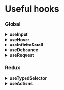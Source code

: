 # Useful hooks


### Global
<details>
<summary><b>useInput</b></summary>
<div>
  <p>

    import { ChangeEvent, useState } from 'react'

    interface UseInputOutput {
        value: any
        onChange: (e: ChangeEvent<HTMLInputElement>) => void
    }
    
    export const useInput = (initialValue: any): useInputOutput => {

        const [value, setValue] = useState(initialValue)

        const onChange = (e: ChangeEvent<HTMLInputElement>) => setValue(e.target.value)

        return { value, onChange }
    }
    
  </p>
</div>
</details>

<details>
<summary><b>useHover</b></summary>
<div>
  <p>

    import { useEffect, useState } from "react"

    export const useHover = (ref): boolean => {

        const [isHovering, setHovering] = useState(false)

        const on = () => setHovering(true)
        const off = () => setHovering(false)

        useEffect(() => {
            if (!ref.current) {
                return;
            }
            const node = ref.current
    
            node.addEventListener('mouseenter', on)
            node.addEventListener('mousemove', on)
            node.addEventListener('mouseleave', off)
    
            return () => {
                node.removeEventListener('mouseenter', on)
                node.removeEventListener('mousemove', on)
                node.removeEventListener('mouseleave', off)
            }

        }, [])

        return isHovering
    }
  </p>
</div>
</details>

<details>
<summary><b>useInfiniteScroll</b></summary>
<div>

  <p>

    import { useEffect, useRef, useState } from 'react'


    export const useInfiniteScroll = <RefType extends HTMLDivElement>(callback: () => void, trigger: any) => {

        const [canScroll, setCanScroll] = useState(true)
        const containerRef = useRef<RefType>()
    
        useEffect(() => {
            const container = containerRef.current
    
            const handleScroll = () => {
                if (canScroll && container.scrollTop === container.scrollHeight - container.offsetHeight) {
                    callback()
                    setCanScroll(false)
                }
            }
    
            if (container) container.addEventListener('scroll', handleScroll)
    
            return () => {
                if (container) container.removeEventListener('scroll', handleScroll)
            }
        }, [canScroll, callback])
    
        useEffect(() => {
            setCanScroll(true)
        }, [trigger])
    
        return containerRef
    }

  </p>
</div>
</details>

<details>
<summary><b>useDebounce</b></summary>
<div>

  <p>

    import { useCallback, useRef } from "react"

    type Callback = (...args: any) => void

    export const useDebounce = (callback: Callback, delay: number): Callback => {

        const timer = useRef<number>()
    
        const debouncedCallback = useCallback((...args) => {
    
            if (timer.current) clearTimeout(timer.current)
    
            timer.current = setTimeout(() => {
                callback(...args)
            }, delay) as unknown as number

        }, [callback, delay])
    
        return debouncedCallback
    }
  </p>
</div>
</details>

<details>
<summary><b>useRequest</b></summary>
<div>

  <p>

    import { useEffect, useState } from "react"

    type UseRequestOutput<Response, Error> = [Response, boolean, Error | null]
    
    export const useRequest = <Response = any, Error = any>(request: () => Promise<any>): UseRequestOutput<Response, Error> => {
    
        const [response, setResponse] = useState<Response>(null);
        const [loading, setLoading] = useState(false);
        const [error, setError] = useState<Error | null>(null);
    
        useEffect(() => {
            setLoading(true)
            request()
                .then(response => setResponse(response.data))
                .catch(error => setError(error))
                .finally(() => setLoading(false))
        }, [])
    
        return [response, loading, error]
    }

  </p>
</div>
</details>

### Redux
<details>
<summary><b>useTypedSelector</b></summary>
<div>
  <p>

    /*
    * RootState is a type of your root reducer.
    * Example: type RootState = ReturnType<typeof rootReducer>
    */

    import { TypedUseSelectorHook, useSelector } from 'react-redux'

    export const useTypedSelector: TypedUseSelectorHook<RootState> = useSelector


  </p>
</div>
</details>

<details>
<summary><b>useActions</b></summary>
<div>
  <p>

    /*
    * actionCreators is an object with all yours actions
    */

    import { useDispatch } from 'react-redux'
    import { bindActionCreators } from 'redux'
    
    export const useActions = () => {
        const dispatch = useDispatch()
        return bindActionCreators(actionCreators, dispatch)
    }

  </p>
</div>
</details>

